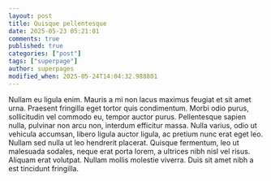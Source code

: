 ```yaml
---
layout: post
title: Quisque pellentesque
date: 2025-05-23 05:21:01
comments: true
published: true
categories: ["post"]
tags: ["superpage"]
author: superpages
modified_when: 2025-05-24T14:04:32.988801
---
```

Nullam eu ligula enim. Mauris a mi non lacus maximus feugiat et sit amet urna. Praesent fringilla eget tortor quis condimentum. Morbi odio purus, sollicitudin vel commodo eu, tempor auctor purus. Pellentesque sapien nulla, pulvinar non arcu non, interdum efficitur massa. Nulla varius, odio ut vehicula accumsan, libero ligula auctor ligula, ac pretium nunc erat eget leo. Nullam sed nulla ut leo hendrerit placerat. Quisque fermentum, leo ut malesuada sodales, neque erat porta lorem, a ultrices nibh nisl vel risus. Aliquam erat volutpat. Nullam mollis molestie viverra. Duis sit amet nibh a est tincidunt fringilla.
